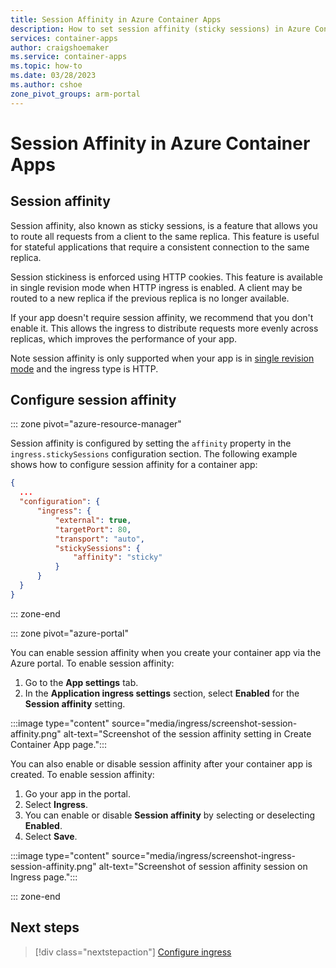 ```yaml
---
title: Session Affinity in Azure Container Apps
description: How to set session affinity (sticky sessions) in Azure Container Apps
services: container-apps
author: craigshoemaker
ms.service: container-apps
ms.topic: how-to
ms.date: 03/28/2023
ms.author: cshoe
zone_pivot_groups: arm-portal
---
```


# Session Affinity in Azure Container Apps

## Session affinity

Session affinity, also known as sticky sessions, is a feature that allows you to route all requests from a client to the same replica. This feature is useful for stateful applications that require a consistent connection to the same replica.

Session stickiness is enforced using HTTP cookies. This feature is available in single revision mode when HTTP ingress is enabled. A client may be routed to a new replica if the previous replica is no longer available.

If your app doesn't require session affinity, we recommend that you don't enable it. This allows the ingress to distribute requests more evenly across replicas, which improves the performance of your app.

Note session affinity is only supported when your app is in [single revision mode](revisions.md#single-revision-mode) and the ingress type is HTTP.

## Configure session affinity

::: zone pivot="azure-resource-manager"

Session affinity is configured by setting the `affinity` property in the `ingress.stickySessions` configuration section. The following example shows how to configure session affinity for a container app:

```json
{
  ...
  "configuration": {
      "ingress": {
          "external": true,
          "targetPort": 80,
          "transport": "auto",
          "stickySessions": {
              "affinity": "sticky"
          }
      }
  }
}
```

::: zone-end

::: zone pivot="azure-portal"


You can enable session affinity when you create your container app via the Azure portal. To enable session affinity:

1. Go to the **App settings** tab.  
1. In the **Application ingress settings** section, select **Enabled** for the **Session affinity** setting.  


:::image type="content" source="media/ingress/screenshot-session-affinity.png" alt-text="Screenshot of the session affinity setting in Create Container App page.":::

You can also enable or disable session affinity after your container app is created. To enable session affinity:

1. Go your app in the portal.
1. Select **Ingress**.
1. You can enable or disable **Session affinity** by selecting or deselecting **Enabled**.
1. Select **Save**.

:::image type="content" source="media/ingress/screenshot-ingress-session-affinity.png" alt-text="Screenshot of session affinity session on Ingress page.":::

::: zone-end

## Next steps

> [!div class="nextstepaction"]
> [Configure ingress](ingress-how-to.md)
